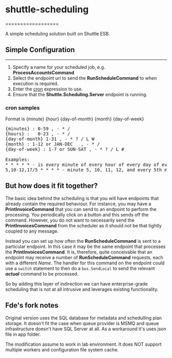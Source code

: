 # shuttle-scheduling
==================

A simple scheduling solution built on Shuttle ESB.



## Simple Configuration
--------------------
1. Specify a name for your scheduled job, e.g. **ProcessAccountsCommand**
2. Select the endpoint uri to send the **RunScheduleCommand** to when execution is required.
3. Enter the [cron](http://en.wikipedia.org/wiki/Cron) expression to use.
4. Ensure that the **Shuttle.Scheduling.Server** endpoint is running.
 
### cron samples

Format is {minute} {hour} {day-of-month} {month} {day-of-week}

<pre>
{minutes} : 0-59 , - * /
{hours} : 	0-23 , - * /
{day-of-month} 1-31 , - * ? / L W
{month} : 1-12 or JAN-DEC	, - * /
{day-of-week} : 1-7 or SUN-SAT , - * ? / L #

Examples:
* * * * * - is every minute of every hour of every day of every month
5,10-12,17/5 * * * * - minute 5, 10, 11, 12, and every 5th minute after that
</pre>

## But how does it fit together?

The basic idea behind the scheduling is that you will have endpoints that already contain the required behaviour.  For instance, you may have a **PrintInvoiceCommand** that you can send to an endpoint to perform the processing.  You periodically click on a button and this sends off the command.  However, you do not want to necessarily send the **PrintInvoicesCommand** from the scheduler as it should not be that tightly coupled to any message.

Instead you can set up how often the **RunScheduleCommand** is sent to a particular endpoint.  In this case it may be the same endpoint that processes the **PrintInvoicesCommand**.  It is, therefore, quite conceivable that an endpoint may receive a number of **RunScheduleCommand** requests, each with a different *Name*.  The handler for this command on the endpoint could use a ```switch``` statement to then do a ```bus.SendLocal``` to send the relevant ***actual*** command to be processed.

So by adding this layer of indirection we can have enterprise-grade scheduling that is not at all intrusive and leverages existing functionality.


## Fde's fork notes

Original version uses the SQL database for metadata and schedulling plan storage. It doesn't fit the case when queue provider is MSMQ and queue infrastructure doesn't have SQL Server at all. As a workaround it's uses json file in app folder.

The modification assume to work in lab environment. It does NOT support multiple workers and configuration file system cache.